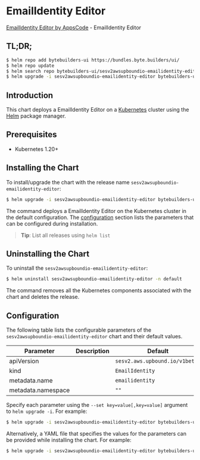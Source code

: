 # EmailIdentity Editor

[EmailIdentity Editor by AppsCode](https://byte.builders) - EmailIdentity Editor

## TL;DR;

```bash
$ helm repo add bytebuilders-ui https://bundles.byte.builders/ui/
$ helm repo update
$ helm search repo bytebuilders-ui/sesv2awsupboundio-emailidentity-editor --version=v0.4.18
$ helm upgrade -i sesv2awsupboundio-emailidentity-editor bytebuilders-ui/sesv2awsupboundio-emailidentity-editor -n default --create-namespace --version=v0.4.18
```

## Introduction

This chart deploys a EmailIdentity Editor on a [Kubernetes](http://kubernetes.io) cluster using the [Helm](https://helm.sh) package manager.

## Prerequisites

- Kubernetes 1.20+

## Installing the Chart

To install/upgrade the chart with the release name `sesv2awsupboundio-emailidentity-editor`:

```bash
$ helm upgrade -i sesv2awsupboundio-emailidentity-editor bytebuilders-ui/sesv2awsupboundio-emailidentity-editor -n default --create-namespace --version=v0.4.18
```

The command deploys a EmailIdentity Editor on the Kubernetes cluster in the default configuration. The [configuration](#configuration) section lists the parameters that can be configured during installation.

> **Tip**: List all releases using `helm list`

## Uninstalling the Chart

To uninstall the `sesv2awsupboundio-emailidentity-editor`:

```bash
$ helm uninstall sesv2awsupboundio-emailidentity-editor -n default
```

The command removes all the Kubernetes components associated with the chart and deletes the release.

## Configuration

The following table lists the configurable parameters of the `sesv2awsupboundio-emailidentity-editor` chart and their default values.

|     Parameter      | Description |                  Default                  |
|--------------------|-------------|-------------------------------------------|
| apiVersion         |             | <code>sesv2.aws.upbound.io/v1beta1</code> |
| kind               |             | <code>EmailIdentity</code>                |
| metadata.name      |             | <code>emailidentity</code>                |
| metadata.namespace |             | <code>""</code>                           |


Specify each parameter using the `--set key=value[,key=value]` argument to `helm upgrade -i`. For example:

```bash
$ helm upgrade -i sesv2awsupboundio-emailidentity-editor bytebuilders-ui/sesv2awsupboundio-emailidentity-editor -n default --create-namespace --version=v0.4.18 --set apiVersion=sesv2.aws.upbound.io/v1beta1
```

Alternatively, a YAML file that specifies the values for the parameters can be provided while
installing the chart. For example:

```bash
$ helm upgrade -i sesv2awsupboundio-emailidentity-editor bytebuilders-ui/sesv2awsupboundio-emailidentity-editor -n default --create-namespace --version=v0.4.18 --values values.yaml
```
